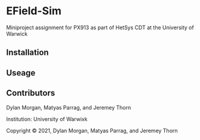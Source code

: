 # EField-Sim
Miniproject assignment for PX913 as part of HetSys CDT at the University of Warwick

## Installation 

## Useage

## Contributors 
Dylan Morgan, Matyas Parrag, and Jeremey Thorn

Institution: University of Warwixk 

Copyright © 2021, Dylan Morgan, Matyas Parrag, and Jeremey Thorn
